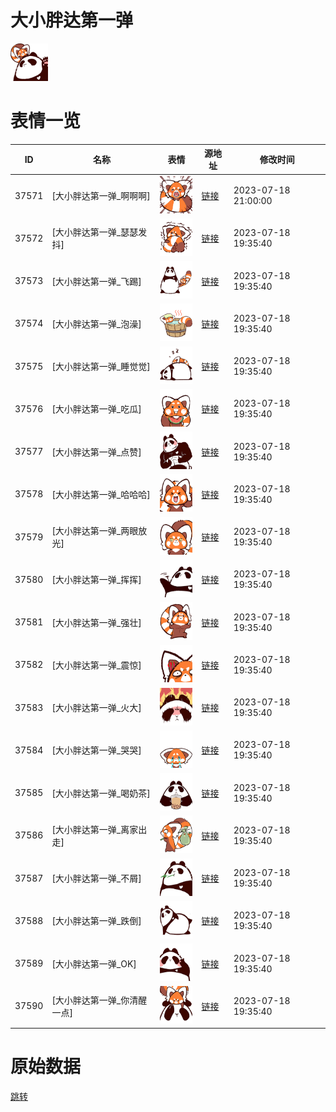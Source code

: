 # 大小胖达第一弹

<img src="./cover.png" height="60" alt="cover" />

# 表情一览

|ID|名称|表情|源地址|修改时间|
|----|----|----|----|----|
|37571|[大小胖达第一弹_啊啊啊]|<img src="./pic/037571_%5B大小胖达第一弹_啊啊啊%5D.png" height="60" alt="啊啊啊"/>|[链接](https://i0.hdslb.com/bfs/garb/b2e782150c97221e967e376682fd5364c3651df8.png)|2023-07-18 21:00:00|
|37572|[大小胖达第一弹_瑟瑟发抖]|<img src="./pic/037572_%5B大小胖达第一弹_瑟瑟发抖%5D.png" height="60" alt="瑟瑟发抖"/>|[链接](https://i0.hdslb.com/bfs/garb/cd0b4da3a0a103d481b697c25287b74fc3267607.png)|2023-07-18 19:35:40|
|37573|[大小胖达第一弹_飞踢]|<img src="./pic/037573_%5B大小胖达第一弹_飞踢%5D.png" height="60" alt="飞踢"/>|[链接](https://i0.hdslb.com/bfs/garb/6cd85b278f32dc58035580856593cb4406ab5a70.png)|2023-07-18 19:35:40|
|37574|[大小胖达第一弹_泡澡]|<img src="./pic/037574_%5B大小胖达第一弹_泡澡%5D.png" height="60" alt="泡澡"/>|[链接](https://i0.hdslb.com/bfs/garb/36863cd0a7eb5ea49fba7f4058447b138f27a4b6.png)|2023-07-18 19:35:40|
|37575|[大小胖达第一弹_睡觉觉]|<img src="./pic/037575_%5B大小胖达第一弹_睡觉觉%5D.png" height="60" alt="睡觉觉"/>|[链接](https://i0.hdslb.com/bfs/garb/6d58af66d46ef2bd2dc83054c3da894ddd11e2a3.png)|2023-07-18 19:35:40|
|37576|[大小胖达第一弹_吃瓜]|<img src="./pic/037576_%5B大小胖达第一弹_吃瓜%5D.png" height="60" alt="吃瓜"/>|[链接](https://i0.hdslb.com/bfs/garb/183cf8940f98bd65b34b1d20e2e7bf6595f10dd5.png)|2023-07-18 19:35:40|
|37577|[大小胖达第一弹_点赞]|<img src="./pic/037577_%5B大小胖达第一弹_点赞%5D.png" height="60" alt="点赞"/>|[链接](https://i0.hdslb.com/bfs/garb/b480a5366f820485274f87af66295ee32072d659.png)|2023-07-18 19:35:40|
|37578|[大小胖达第一弹_哈哈哈]|<img src="./pic/037578_%5B大小胖达第一弹_哈哈哈%5D.png" height="60" alt="哈哈哈"/>|[链接](https://i0.hdslb.com/bfs/garb/f6981324256b1e8c78b85c87b1e59beea6b360da.png)|2023-07-18 19:35:40|
|37579|[大小胖达第一弹_两眼放光]|<img src="./pic/037579_%5B大小胖达第一弹_两眼放光%5D.png" height="60" alt="两眼放光"/>|[链接](https://i0.hdslb.com/bfs/garb/e4e1b7f7f8c71f5e25a28f2ab3bf015056bdf2ed.png)|2023-07-18 19:35:40|
|37580|[大小胖达第一弹_挥挥]|<img src="./pic/037580_%5B大小胖达第一弹_挥挥%5D.png" height="60" alt="挥挥"/>|[链接](https://i0.hdslb.com/bfs/garb/19c146150711a8346d854360443181e98a668174.png)|2023-07-18 19:35:40|
|37581|[大小胖达第一弹_强壮]|<img src="./pic/037581_%5B大小胖达第一弹_强壮%5D.png" height="60" alt="强壮"/>|[链接](https://i0.hdslb.com/bfs/garb/235e6bd3c08c51fd5c39113add9bc3bb0eadfd15.png)|2023-07-18 19:35:40|
|37582|[大小胖达第一弹_震惊]|<img src="./pic/037582_%5B大小胖达第一弹_震惊%5D.png" height="60" alt="震惊"/>|[链接](https://i0.hdslb.com/bfs/garb/6135edb764e3c7bb78e529dc0cff776351bdddd7.png)|2023-07-18 19:35:40|
|37583|[大小胖达第一弹_火大]|<img src="./pic/037583_%5B大小胖达第一弹_火大%5D.png" height="60" alt="火大"/>|[链接](https://i0.hdslb.com/bfs/garb/fac1ecf64742bfadfad3be5ab2720957f7c14ed8.png)|2023-07-18 19:35:40|
|37584|[大小胖达第一弹_哭哭]|<img src="./pic/037584_%5B大小胖达第一弹_哭哭%5D.png" height="60" alt="哭哭"/>|[链接](https://i0.hdslb.com/bfs/garb/8bc4a3e6ff1151ce632da29884644ac3cbc98be3.png)|2023-07-18 19:35:40|
|37585|[大小胖达第一弹_喝奶茶]|<img src="./pic/037585_%5B大小胖达第一弹_喝奶茶%5D.png" height="60" alt="喝奶茶"/>|[链接](https://i0.hdslb.com/bfs/garb/6d496950012fc1ea69319f3c0f63553c26b8da40.png)|2023-07-18 19:35:40|
|37586|[大小胖达第一弹_离家出走]|<img src="./pic/037586_%5B大小胖达第一弹_离家出走%5D.png" height="60" alt="离家出走"/>|[链接](https://i0.hdslb.com/bfs/garb/0727b706940b8a8e11bd99094017adb17ef603ac.png)|2023-07-18 19:35:40|
|37587|[大小胖达第一弹_不屑]|<img src="./pic/037587_%5B大小胖达第一弹_不屑%5D.png" height="60" alt="不屑"/>|[链接](https://i0.hdslb.com/bfs/garb/1ec0d459016ca0d654508016a8abc54f892823fc.png)|2023-07-18 19:35:40|
|37588|[大小胖达第一弹_跌倒]|<img src="./pic/037588_%5B大小胖达第一弹_跌倒%5D.png" height="60" alt="跌倒"/>|[链接](https://i0.hdslb.com/bfs/garb/5c031067b34610db8ee0b150bd470a6fd9311abd.png)|2023-07-18 19:35:40|
|37589|[大小胖达第一弹_OK]|<img src="./pic/037589_%5B大小胖达第一弹_OK%5D.png" height="60" alt="OK"/>|[链接](https://i0.hdslb.com/bfs/garb/dfe268ea3392232830b1687da831ddfe41bf68e5.png)|2023-07-18 19:35:40|
|37590|[大小胖达第一弹_你清醒一点]|<img src="./pic/037590_%5B大小胖达第一弹_你清醒一点%5D.png" height="60" alt="你清醒一点"/>|[链接](https://i0.hdslb.com/bfs/garb/77eb6fe7e8eb20de28608557c22eb41e087b1ec0.png)|2023-07-18 19:35:40|

# 原始数据

[跳转](./raw.json)

